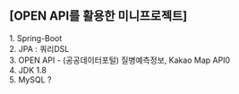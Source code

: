 <h2>[OPEN API를 활용한 미니프로젝트]</h2>
  1. Spring-Boot</br>
  2. JPA : 쿼리DSL</br>
  3. OPEN API - (공공데이터포털) 질병예측정보, Kakao Map API0</br>
  4. JDK 1.8</br>
  5. MySQL ?
